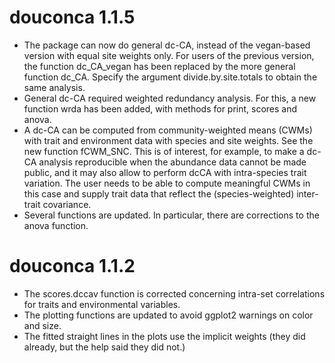 # douconca 1.1.5

* The package can now do general dc-CA, instead of the vegan-based version with equal
site weights only. For users of the previous version, the function 
dc_CA_vegan has been replaced by the more general function dc_CA. Specify
the argument divide.by.site.totals to obtain the same analysis.
* General dc-CA required weighted redundancy analysis. For this, a new function
wrda has been added, with methods for print, scores and anova.
* A dc-CA can be computed from community-weighted means (CWMs) with
trait and environment data with species and site weights. See the new function fCWM_SNC. This is of interest, for example,
to make a dc-CA analysis reproducible when the abundance data cannot be made public, and
it may also allow to perform dcCA with intra-species trait variation. 
The user needs to be able to compute meaningful CWMs in this case and supply 
trait data that reflect the (species-weighted) inter-trait covariance.
* Several functions are updated. In particular, there are corrections to
the anova function.

# douconca 1.1.2

* The scores.dccav function is corrected concerning intra-set correlations for traits and environmental variables.
* The plotting functions are updated to avoid ggplot2 warnings on color and size.
* The fitted straight lines in the plots use the implicit weights (they did already, but the help said they did not.)

